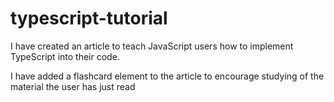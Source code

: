 # typescript-tutorial

I have created an article to teach JavaScript users how to implement TypeScript into their code. 

I have added a flashcard element to the article to encourage studying of the material the user has just read